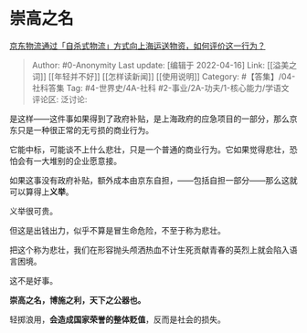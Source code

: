 # 崇高之名
[京东物流通过「自杀式物流」方式向上海运送物资，如何评价这一行为？](https://www.zhihu.com/question/528183146/answer/2442864110)

> Author: #0-Anonymity
> Last update: [编辑于 2022-04-16]
> Link: [[溢美之词]] [[年轻并不好]] [[怎样读新闻]] [[使用说明]]
> Category: #【答集】/04-社科答集
> Tag: #4-世界史/4A-社科 #2-事业/2A-功夫/1-核心能力/学语文 
> 评论区:
> 泛讨论:

是这样——这件事如果得到了政府补贴，是上海政府的应急项目的一部分，那么京东只是一种很正常的无亏损的商业行为。

它能中标，可能谈不上什么悲壮，只是一个普通的商业行为。它如果觉得悲壮，恐怕会有一大堆别的企业愿意接。

如果这事没有政府补贴，额外成本由京东自担，——包括自担一部分——那么这就可以算得上**义举**。

义举很可贵。

但这是出钱出力，似乎不算是冒生命危险，不至于称为悲壮。

把这个称为悲壮，我们在形容抛头颅洒热血不计生死贡献青春的英烈上就会陷入语言困境。

这不是好事。

**崇高之名，博施之利，天下之公器也。**

轻掷浪用，**会造成国家荣誉的整体贬值**，反而是社会的损失。

